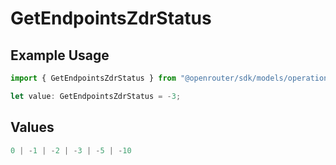 # GetEndpointsZdrStatus

## Example Usage

```typescript
import { GetEndpointsZdrStatus } from "@openrouter/sdk/models/operations";

let value: GetEndpointsZdrStatus = -3;
```

## Values

```typescript
0 | -1 | -2 | -3 | -5 | -10
```